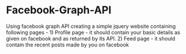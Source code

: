 # Facebook-Graph-API
Using ​facebook graph API​ creating a simple jquery website containing following pages -  1) Profile page - it should contain your basic details as given on facebook and as returned by its API.  2) Feed page - it should contain the recent posts made by you on facebook 
